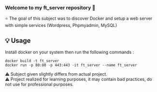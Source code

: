### Welcome to my ft_server repository 👋

⭐️ The goal of this subject was to discover Docker and setup a web server with simple services (Wordpress, Phpmyadmin, MySQL)

## 💡 Usage

Install docker on your system then run the following commands :

```
docker build -t ft_server
docker run -p 80:80 -p 443:443 -it ft_server --name ft_server
```

⚠️ Subject given slightly differs from actual project.<br>
⚠️ Project realized for learning purposes, it may contain bad practices, do not use for professional purposes.